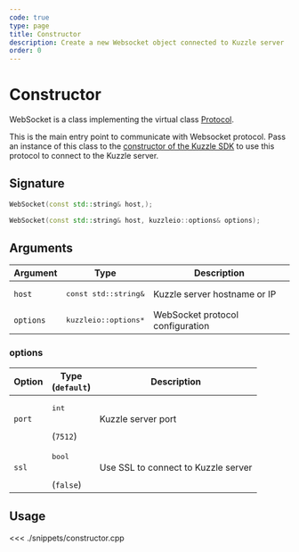 ```yaml
---
code: true
type: page
title: Constructor
description: Create a new Websocket object connected to Kuzzle server
order: 0
---
```


# Constructor

WebSocket is a class implementing the virtual class [Protocol](/sdk/cpp/1/virtual-classes/protocol).

This is the main entry point to communicate with Websocket protocol.
Pass an instance of this class to the [constructor of the Kuzzle SDK](/sdk/cpp/1/core-classes/kuzzle/) to use this protocol to connect to the Kuzzle server.

## Signature

```cpp
WebSocket(const std::string& host,);

WebSocket(const std::string& host, kuzzleio::options& options);
```

## Arguments

| Argument  | Type                           | Description                      |
| --------- | ------------------------------ | -------------------------------- |
| `host`    | <pre>const std::string&</pre>  | Kuzzle server hostname or IP     |
| `options` | <pre>kuzzleio::options\*</pre> | WebSocket protocol configuration |

### options

| Option | Type<br/>(`default`)          | Description                         |
| ------ | ----------------------------- | ----------------------------------- |
| `port` | <pre>int</pre><br/>(`7512`)   | Kuzzle server port                  |
| `ssl`  | <pre>bool</pre><br/>(`false`) | Use SSL to connect to Kuzzle server |

## Usage

<<< ./snippets/constructor.cpp
